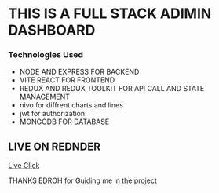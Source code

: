 <h1>THIS IS A FULL STACK ADIMIN DASHBOARD </h1>

<h3>Technologies Used</h3>
<ul>
    <li>NODE AND EXPRESS FOR BACKEND</li>
    <li>VITE REACT FOR FRONTEND</li>
    <li>REDUX AND REDUX TOOLKIT FOR API CALL AND STATE MANAGEMENT </li>
    <li>nivo for diffrent charts and lines</li>
    <li>jwt for authorization</li>
    <li>MONGODB FOR DATABASE</li>
</ul>



## LIVE ON REDNDER ##
<a href="https://admin-frontend-1-hm6i.onrender.com">Live Click</a>

<p>THANKS EDROH for Guiding me in the project</p>